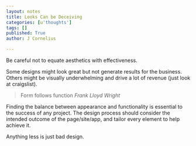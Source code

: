 ```yaml
---
layout: notes
title: Looks Can be Deceiving
categories: [u'thoughts']
tags: []
published: True
author: J Cornelius

---
```


Be careful not to equate aesthetics with effectiveness.

Some designs might look great but not generate results for the business. Others might be visually underwhelming and drive a lot of revenue (just look at craigslist).

> Form follows function _Frank Lloyd Wright_

Finding the balance between appearance and functionality is essential to the success of any project. The design process should consider the intended outcome of the page/site/app, and tailor every element to help achieve it.

Anything less is just bad design.